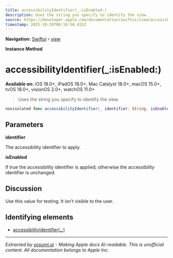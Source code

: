 ```yaml
---
title: accessibilityIdentifier(_:isEnabled:)
description: Uses the string you specify to identify the view.
source: https://developer.apple.com/documentation/swiftui/view/accessibilityidentifier(_:isenabled:)
timestamp: 2025-10-29T00:10:56.415Z
---
```


**Navigation:** [Swiftui](/documentation/swiftui) › [view](/documentation/swiftui/view)

**Instance Method**

# accessibilityIdentifier(_:isEnabled:)

**Available on:** iOS 18.0+, iPadOS 18.0+, Mac Catalyst 18.0+, macOS 15.0+, tvOS 18.0+, visionOS 2.0+, watchOS 11.0+

> Uses the string you specify to identify the view.

```swift
nonisolated func accessibilityIdentifier(_ identifier: String, isEnabled: Bool) -> ModifiedContent<Self, AccessibilityAttachmentModifier>
```

## Parameters

**identifier**

The accessibility identifier to apply.



**isEnabled**

If true the accessibility identifier is applied; otherwise the accessibility identifier is unchanged.



## Discussion

Use this value for testing. It isn’t visible to the user.

## Identifying elements

- [accessibilityIdentifier(_:)](/documentation/swiftui/view/accessibilityidentifier(_:))

---

*Extracted by [sosumi.ai](https://sosumi.ai) - Making Apple docs AI-readable.*
*This is unofficial content. All documentation belongs to Apple Inc.*
